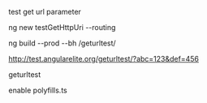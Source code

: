 
test get url parameter

ng new testGetHttpUri --routing


ng build --prod --bh /geturltest/

http://test.angularelite.org/geturltest/?abc=123&def=456


geturltest


enable polyfills.ts


